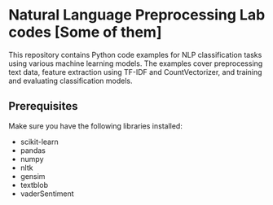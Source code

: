 # Natural Language Preprocessing Lab codes [Some of them]

This repository contains Python code examples for NLP classification tasks using various machine learning models. The examples cover preprocessing text data, feature extraction using TF-IDF and CountVectorizer, and training and evaluating classification models.

## Prerequisites

Make sure you have the following libraries installed:

- scikit-learn
- pandas
- numpy
- nltk
- gensim
- textblob
- vaderSentiment
